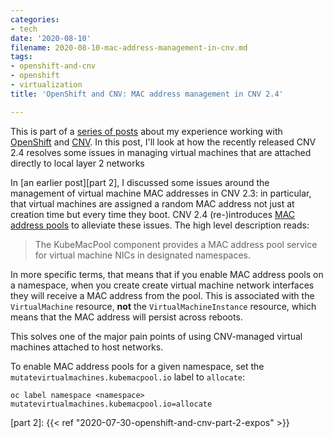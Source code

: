 ```yaml
---
categories:
- tech
date: '2020-08-10'
filename: 2020-08-10-mac-address-management-in-cnv.md
tags:
- openshift-and-cnv
- openshift
- virtualization
title: 'OpenShift and CNV: MAC address management in CNV 2.4'

---
```


This is part of a [series of posts][] about my experience working with
[OpenShift][] and [CNV][].  In this post, I'll look at how the
recently released CNV 2.4 resolves some issues in managing virtual
machines that are attached directly to local layer 2 networks

[series of posts]: /tag/openshift-and-cnv
[openshift]: https://www.openshift.com/
[cnv]: https://www.redhat.com/en/topics/containers/what-is-container-native-virtualization

In [an earlier post][part 2], I discussed some issues around the
management of virtual machine MAC addresses in CNV 2.3: in particular,
that virtual machines are assigned a random MAC address not just at
creation time but every time they boot. CNV 2.4 (re-)introduces [MAC
address pools][] to alleviate these issues. The high level description
reads:

> The KubeMacPool component provides a MAC address pool service for
> virtual machine NICs in designated namespaces.

In more specific terms, that means that if you enable MAC address
pools on a namespace, when you create create virtual machine network
interfaces they will receive a MAC address from the pool. This is
associated with the `VirtualMachine` resource, **not** the
`VirtualMachineInstance` resource, which means that the MAC address
will persist across reboots.

This solves one of the major pain points of using CNV-managed virtual
machines attached to host networks.

To enable MAC address pools for a given namespace, set the
`mutatevirtualmachines.kubemacpool.io` label to `allocate`:

```
oc label namespace <namespace> mutatevirtualmachines.kubemacpool.io=allocate
```

[mac address pools]: https://docs.openshift.com/container-platform/4.5/virt/virtual_machines/vm_networking/virt-using-mac-address-pool-for-vms.html
[part 2]: {{< ref "2020-07-30-openshift-and-cnv-part-2-expos" >}}
